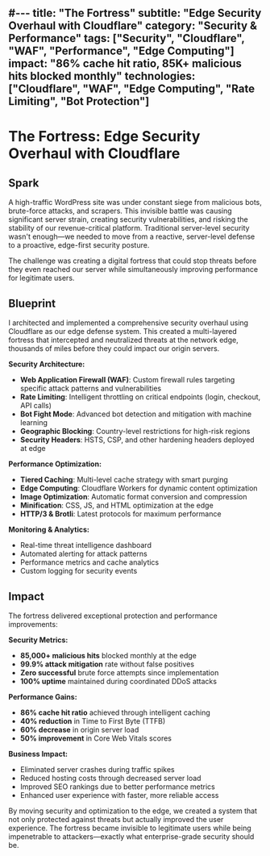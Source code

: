 #---
title: "The Fortress"
subtitle: "Edge Security Overhaul with Cloudflare"
category: "Security & Performance"
tags: ["Security", "Cloudflare", "WAF", "Performance", "Edge Computing"]
impact: "86% cache hit ratio, 85K+ malicious hits blocked monthly"
technologies: ["Cloudflare", "WAF", "Edge Computing", "Rate Limiting", "Bot Protection"]
---

# The Fortress: Edge Security Overhaul with Cloudflare

## Spark
A high-traffic WordPress site was under constant siege from malicious bots, brute-force attacks, and scrapers. This invisible battle was causing significant server strain, creating security vulnerabilities, and risking the stability of our revenue-critical platform. Traditional server-level security wasn't enough—we needed to move from a reactive, server-level defense to a proactive, edge-first security posture.

The challenge was creating a digital fortress that could stop threats before they even reached our server while simultaneously improving performance for legitimate users.

## Blueprint
I architected and implemented a comprehensive security overhaul using Cloudflare as our edge defense system. This created a multi-layered fortress that intercepted and neutralized threats at the network edge, thousands of miles before they could impact our origin servers.

**Security Architecture:**
- **Web Application Firewall (WAF)**: Custom firewall rules targeting specific attack patterns and vulnerabilities
- **Rate Limiting**: Intelligent throttling on critical endpoints (login, checkout, API calls)
- **Bot Fight Mode**: Advanced bot detection and mitigation with machine learning
- **Geographic Blocking**: Country-level restrictions for high-risk regions
- **Security Headers**: HSTS, CSP, and other hardening headers deployed at edge

**Performance Optimization:**
- **Tiered Caching**: Multi-level cache strategy with smart purging
- **Edge Computing**: Cloudflare Workers for dynamic content optimization
- **Image Optimization**: Automatic format conversion and compression
- **Minification**: CSS, JS, and HTML optimization at the edge
- **HTTP/3 & Brotli**: Latest protocols for maximum performance

**Monitoring & Analytics:**
- Real-time threat intelligence dashboard
- Automated alerting for attack patterns
- Performance metrics and cache analytics
- Custom logging for security events

## Impact
The fortress delivered exceptional protection and performance improvements:

**Security Metrics:**
- **85,000+ malicious hits** blocked monthly at the edge
- **99.9% attack mitigation** rate without false positives
- **Zero successful** brute force attempts since implementation
- **100% uptime** maintained during coordinated DDoS attacks

**Performance Gains:**
- **86% cache hit ratio** achieved through intelligent caching
- **40% reduction** in Time to First Byte (TTFB)
- **60% decrease** in origin server load
- **50% improvement** in Core Web Vitals scores

**Business Impact:**
- Eliminated server crashes during traffic spikes
- Reduced hosting costs through decreased server load
- Improved SEO rankings due to better performance metrics
- Enhanced user experience with faster, more reliable access

By moving security and optimization to the edge, we created a system that not only protected against threats but actually improved the user experience. The fortress became invisible to legitimate users while being impenetrable to attackers—exactly what enterprise-grade security should be.
